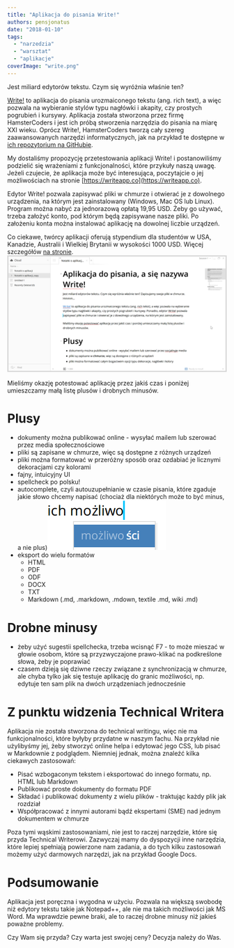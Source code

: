 ```yaml
---
title: "Aplikacja do pisania Write!"
authors: pensjonatus
date: "2018-01-10"
tags:
  - "narzedzia"
  - "warsztat"
  - "aplikacje"
coverImage: "write.png"
---
```


Jest miliard edytorów tekstu. Czym się wyróżnia właśnie ten?

<!--truncate-->

[Write!](https://writeapp.co/) to aplikacja do pisania urozmaiconego tekstu
(ang. rich text), a więc pozwala na wybieranie stylów typu nagłówki i akapity,
czy prostych pogrubień i kursywy. Aplikacja została stworzona przez firmę
HamsterCoders i jest ich próbą stworzenia narzędzia do pisania na miarę XXI
wieku. Oprócz Write!, HamsterCoders tworzą cały szereg zaawansowanych narzędzi
informatycznych, jak na przykład te dostępne w
[ich repozytorium na GitHubie](https://github.com/HamsterCoders).

My dostaliśmy propozycję przetestowania aplikacji Write! i postanowiliśmy
podzielić się wrażeniami z funkcjonalności, które przykuły naszą uwagę. Jeżeli
czujecie, że aplikacja może być interesująca, poczytajcie o jej możliwościach na
stronie [https://writeapp.co](https://writeapp.co).

Edytor Write! pozwala zapisywać pliki w chmurze i otwierać je z dowolnego
urządzenia, na którym jest zainstalowany (Windows, Mac OS lub Linux). Program
można nabyć za jednorazową opłatą 19,95 USD. Żeby go używać, trzeba założyć
konto, pod którym będą zapisywane nasze pliki. Po założeniu konta można
instalować aplikację na dowolnej liczbie urządzeń.

Co ciekawe, twórcy aplikacji oferują stypendium dla studentów w USA, Kanadzie,
Australii i Wielkiej Brytanii w wysokości 1000 USD. Więcej szczegółów
[na stronie](https://writeapp.co/write-app-scholarship).
[![](images/wfite-app-windows.png)](http://techwriter.pl/wp-content/uploads/2017/12/wfite-app-windows.png)

Mieliśmy okazję potestować aplikację przez jakiś czas i poniżej umieszczamy małą
listę plusów i drobnych minusów.

# Plusy

- dokumenty można publikować online - wysyłać mailem lub szerować przez media
  społecznościowe
- pliki są zapisane w chmurze, więc są dostępne z różnych urządzeń
- pliki można formatować w przeróżny sposób oraz ozdabiać je licznymi
  dekoracjami czy kolorami
- fajny, intuicyjny UI
- spellcheck po polsku!
- autocomplete, czyli autouzupełnianie w czasie pisania, które zgaduje jakie
  słowo chcemy napisać (chociaż dla niektórych może to być minus, a nie
  plus)[![](images/write-autocomplete.png)](http://techwriter.pl/wp-content/uploads/2017/12/write-autocomplete.png)
- eksport do wielu formatów
  - HTML
  - PDF
  - ODF
  - DOCX
  - TXT
  - Markdown (.md, .markdown, .mdown, textile .md, wiki .md)

# Drobne minusy

- żeby użyć sugestii spellchecka, trzeba wcisnąć F7 - to może mieszać w głowie
  osobom, które są przyzwyczajone prawo-klikać na podkreślone słowa, żeby je
  poprawiać
- czasem dzieją się dziwne rzeczy związane z synchronizacją w chmurze, ale chyba
  tylko jak się testuje aplikację do granic możliwości, np. edytuje ten sam plik
  na dwóch urządzeniach jednocześnie

# Z punktu widzenia Technical Writera

Aplikacja nie została stworzona do technical writingu, więc nie ma
funkcjonalności, które byłyby przydatne w naszym fachu. Na przykład nie
użylibyśmy jej, żeby stworzyć online helpa i edytować jego CSS, lub pisać w
Markdownie z podglądem. Niemniej jednak, można znaleźć kilka ciekawych
zastosowań:

- Pisać wzbogaconym tekstem i eksportować do innego formatu, np. HTML lub
  Markdown
- Publikować proste dokumenty do formatu PDF
- Składać i publikować dokumenty z wielu plików - traktując każdy plik jak
  rozdział
- Współpracować z innymi autorami bądź ekspertami (SME) nad jednym dokumentem w
  chmurze

Poza tymi wąskimi zastosowaniami, nie jest to raczej narzędzie, które się przyda
Technical Writerowi. Zazwyczaj mamy do dyspozycji inne narzędzia, które lepiej
spełniają powierzone nam zadania, a do tych kilku zastosowań możemy użyć
darmowych narzędzi, jak na przykład Google Docs.

# Podsumowanie

Aplikacja jest poręczna i wygodna w użyciu. Pozwala na większą swobodę niż
edytory tekstu takie jak Notepad++, ale nie ma takich możliwości jak MS Word. Ma
wprawdzie pewne braki, ale to raczej drobne minusy niż jakieś poważne problemy.

Czy Wam się przyda? Czy warta jest swojej ceny? Decyzja należy do Was.
